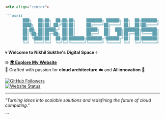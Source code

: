
```markdown
<div align="center">

```ascii
        ███╗   ██╗██╗  ██╗██╗██╗     ███████╗ ██████╗ ██╗  ██╗███████╗
        ████╗  ██║██║ ██╔╝██║██║     ██╔════╝██╔════╝ ██║  ██║██╔════╝
        ██╔██╗ ██║█████╔╝ ██║██║     █████╗  ██║  ███╗███████╗███████╗
        ██║╚██╗██║██╔═██╗ ██║██║     ██╔══╝  ██║   ██║██╔══██║╚════██║
        ██║ ╚████║██║  ██╗██║███████╗███████╗╚██████╔╝██║  ██║███████║
        ╚═╝  ╚═══╝╚═╝  ╚═╝╚═╝╚══════╝╚══════╝ ╚═════╝ ╚═╝  ╚═╝╚══════╝
```

🌀 **Welcome to Nikhil Sukthe's Digital Space** 🌀  

🌐 **[🌍 Explore My Website](https://nikhilsukthe.vercel.app/)**  
🎨 Crafted with passion for **cloud architecture** ☁️ and **AI innovation** 🤖  

[![GitHub Followers](https://img.shields.io/github/followers/nikhilsukthe?style=for-the-badge&color=blueviolet)](https://github.com/nikhilsukthe)  
[![Website Status](https://img.shields.io/website?down_message=Offline&style=for-the-badge&up_message=Live&url=https%3A%2F%2Fnikhilsukthe.vercel.app)](https://nikhilsukthe.vercel.app/)

---

_"Turning ideas into scalable solutions and redefining the future of cloud computing."_  
</div>
```  


